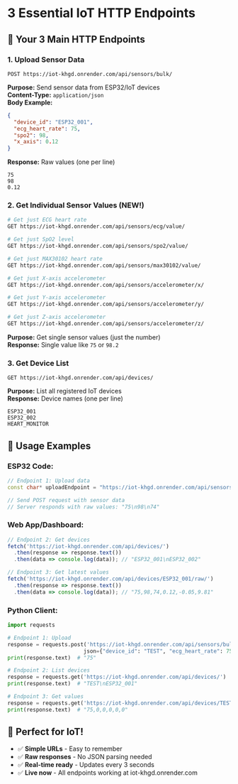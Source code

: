 # 3 Essential IoT HTTP Endpoints

## **🔗 Your 3 Main HTTP Endpoints**

### **1. Upload Sensor Data**
```
POST https://iot-khgd.onrender.com/api/sensors/bulk/
```
**Purpose:** Send sensor data from ESP32/IoT devices  
**Content-Type:** `application/json`  
**Body Example:**
```json
{
  "device_id": "ESP32_001",
  "ecg_heart_rate": 75,
  "spo2": 98,
  "x_axis": 0.12
}
```
**Response:** Raw values (one per line)
```
75
98
0.12
```

### **2. Get Individual Sensor Values (NEW!)**
```bash
# Get just ECG heart rate
GET https://iot-khgd.onrender.com/api/sensors/ecg/value/

# Get just SpO2 level  
GET https://iot-khgd.onrender.com/api/sensors/spo2/value/

# Get just MAX30102 heart rate
GET https://iot-khgd.onrender.com/api/sensors/max30102/value/

# Get just X-axis accelerometer
GET https://iot-khgd.onrender.com/api/sensors/accelerometer/x/

# Get just Y-axis accelerometer
GET https://iot-khgd.onrender.com/api/sensors/accelerometer/y/

# Get just Z-axis accelerometer
GET https://iot-khgd.onrender.com/api/sensors/accelerometer/z/
```
**Purpose:** Get single sensor values (just the number)  
**Response:** Single value like `75` or `98.2`

### **3. Get Device List**
```
GET https://iot-khgd.onrender.com/api/devices/
```
**Purpose:** List all registered IoT devices  
**Response:** Device names (one per line)
```
ESP32_001
ESP32_002
HEART_MONITOR
```

## **📱 Usage Examples**

### **ESP32 Code:**
```cpp
// Endpoint 1: Upload data
const char* uploadEndpoint = "https://iot-khgd.onrender.com/api/sensors/bulk/";

// Send POST request with sensor data
// Server responds with raw values: "75\n98\n74"
```

### **Web App/Dashboard:**
```javascript
// Endpoint 2: Get devices
fetch('https://iot-khgd.onrender.com/api/devices/')
  .then(response => response.text())
  .then(data => console.log(data)); // "ESP32_001\nESP32_002"

// Endpoint 3: Get latest values  
fetch('https://iot-khgd.onrender.com/api/devices/ESP32_001/raw/')
  .then(response => response.text())
  .then(data => console.log(data)); // "75,98,74,0.12,-0.05,9.81"
```

### **Python Client:**
```python
import requests

# Endpoint 1: Upload
response = requests.post('https://iot-khgd.onrender.com/api/sensors/bulk/',
                        json={"device_id": "TEST", "ecg_heart_rate": 75})
print(response.text)  # "75"

# Endpoint 2: List devices
response = requests.get('https://iot-khgd.onrender.com/api/devices/')
print(response.text)  # "TEST\nESP32_001"

# Endpoint 3: Get values
response = requests.get('https://iot-khgd.onrender.com/api/devices/TEST/raw/')
print(response.text)  # "75,0,0,0,0,0"
```

## **🎯 Perfect for IoT!**
- ✅ **Simple URLs** - Easy to remember
- ✅ **Raw responses** - No JSON parsing needed
- ✅ **Real-time ready** - Updates every 3 seconds
- ✅ **Live now** - All endpoints working at iot-khgd.onrender.com
